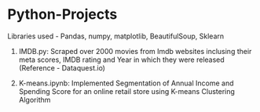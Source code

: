 # Python-Projects
Libraries used - Pandas, numpy, matplotlib, BeautifulSoup, Sklearn

1. IMDB.py: Scraped over 2000 movies from Imdb websites inclusing their meta scores, IMDB rating and Year in which they were released (Reference - Dataquest.io)

2. K-means.ipynb: Implemented Segmentation of Annual Income and Spending Score for an online retail store using K-means Clustering Algorithm
